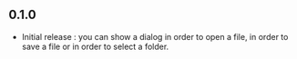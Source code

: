 ## 0.1.0

* Initial release : you can show a dialog in order to open a file, in order to save a file or in order to select a folder.
